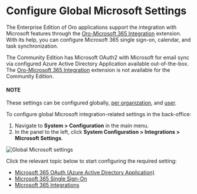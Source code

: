 <a id="configuration-integrations-microsoft"></a>

# Configure Global Microsoft Settings

The Enterprise Edition of Oro applications support the integration with Microsoft features through the <a href="https://extensions.oroinc.com/orocommerce/extension/oro-microsoft-365-integration/" target="_blank">Oro-Microsoft 365 Integration</a> extension. With its help, you can configure Microsoft 365 single sign-on, calendar, and task synchronization.

The Community Edition has Microsoft OAuth2 with Microsoft for email sync via configured Azure Active Directory Application  available out-of-the-box. The <a href="https://extensions.oroinc.com/orocommerce/extension/oro-microsoft-365-integration/" target="_blank">Oro-Microsoft 365 Integration</a> extension is not available for the Community Edition.

#### NOTE
These settings can be configured globally, [per organization](../../../../user-management/organizations/org-configuration/general-setup-org/integrations/organization-microsoft.md#organization-configuration-microsoft), and [user](../../../../user-management/users/configuration/user-microsoft-settings.md#user-configuration-microsoft-settings).

To configure global Microsoft integration-related settings in the back-office:

1. Navigate to **System > Configuration** in the main menu.
2. In the panel to the left, click **System Configuration > Integrations > Microsoft Settings**.

![Global Microsoft settings](user/img/system/config_system/microsoft-settings-global.png)

Click the relevant topic below to start configuring the required setting:

* [Microsoft 365 OAuth (Azure Active Directory Application)](microsoft-oauth-azure.md#user-guide-integrations-azure-oauth)
* [Microsoft 365 Single Sign-On](microsoft-single-sign-on.md#user-guide-integrations-microsoft-single-sign-on)
* [Microsoft 365 Integrations](microsoft-365-integrations.md#user-guide-integrations-microsoft)
